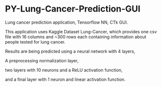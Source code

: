 # PY-Lung-Cancer-Prediction-GUI
Lung cancer prediction application, Tensorflow NN, CTk GUI.



This application uses Kaggle Dataset Lung-Cancer, which provides one csv file with 16 columns and ~300 rows each containing information about people tested for lung cancer.

Results are being predicted using a neural network with 4 layers,

A preprocessing normalization layer,

two layers with 10 neurons and a ReLU activation function,

and a final layer with 1 neuron and linear activation function.
